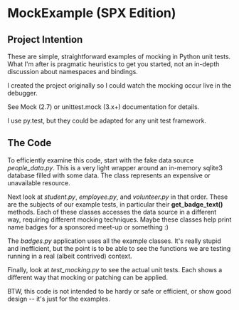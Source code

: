 # MockExample (SPX Edition)

## Project Intention
These are simple, straightforward examples of mocking in Python unit
tests. What I'm after is pragmatic heuristics to get you started, not an
in-depth discussion about namespaces and bindings.

I created the project originally so I could watch the mocking occur live in the debugger.

See Mock (2.7) or unittest.mock (3.x+) documentation for details.

I use py.test, but they could be adapted for any unit test framework.

## The Code

To efficiently examine this code, start with the fake data source
_people_data.py_. This is a very light wrapper around an in-memory
sqlite3 database filled with some data. The class represents an
expensive or unavailable resource.

Next look at _student.py_, _employee.py_, and _volunteer.py_ in that
order. These are the subjects of our example tests, in particular their
**get_badge_text()** methods. Each of these classes accesses the data
source in a different way, requiring different mocking techniques.
Maybe these classes help print name badges for a sponsored meet-up or
something :)

The _badges.py_ application uses all the example classes. It's really
stupid and inefficient, but the point is to be able to see the functions
we are testing running in a real (albeit contrived) context.

Finally, look at _test_mocking.py_ to see the actual unit tests.
Each shows a different way that mocking or patching can be applied.

BTW, this code is not intended to be hardy or safe or efficient, or show
good design -- it's just for the examples.
